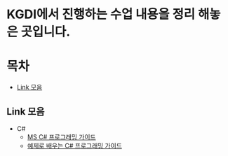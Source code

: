KGDI에서 진행하는 수업 내용을 정리 해놓은 곳입니다.
========================================
# 목차
* [Link 모음](#Link-모음)

## Link 모음
* C#
  - [MS C# 프로그래밍 가이드](https://docs.microsoft.com/ko-kr/dotnet/csharp/programming-guide/)
  - [예제로 배우는 C# 프로그래밍 가이드](http://www.csharpstudy.com/Default.aspx)
